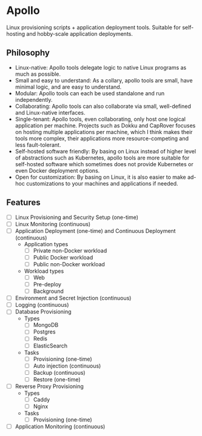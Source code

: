 # Apollo
Linux provisioning scripts + application deployment tools. Suitable for self-hosting and hobby-scale application deployments.

## Philosophy
* Linux-native: Apollo tools delegate logic to native Linux programs as much as possible.
* Small and easy to understand: As a collary, apollo tools are small, have minimal logic, and are easy to understand.
* Modular: Apollo tools can each be used standalone and run independently.
* Collaborating: Apollo tools can also collaborate via small, well-defined and Linux-native interfaces.
* Single-tenant: Apollo tools, even collaborating, only host one logical application per machine. Projects such as Dokku and CapRover focuses on hosting multiple applications per machine, which I think makes their tools more complex, their applications more resource-competing and less fault-tolerant. 
* Self-hosted software friendly: By basing on Linux instead of higher level of abstractions such as Kubernetes, apollo tools are more suitable for self-hosted software which sometimes does not provide Kubernetes or even Docker deployment options.
* Open for customization: By basing on Linux, it is also easier to make ad-hoc customizations to your machines and applications if needed.

## Features
- [ ] Linux Provisioning and Security Setup (one-time)
- [ ] Linux Monitoring (continuous)
- [ ] Application Deployment (one-time) and Continuous Deployment (continuous)
  * Application types
    - [ ] Private non-Docker workload
    - [ ] Public Docker workload
    - [ ] Public non-Docker workload
  * Workload types
    - [ ] Web
    - [ ] Pre-deploy
    - [ ] Background
- [ ] Environment and Secret Injection (continuous)
- [ ] Logging (continuous)
- [ ] Database Provisioning
  * Types
    - [ ] MongoDB
    - [ ] Postgres
    - [ ] Redis
    - [ ] ElasticSearch
  * Tasks
    - [ ] Provisioning (one-time)
    - [ ] Auto injection (continuous)
    - [ ] Backup (continuous)
    - [ ] Restore (one-time)
- [ ] Reverse Proxy Provisioning
  * Types
    - [ ] Caddy
    - [ ] Nginx
  * Tasks
    - [ ] Provisioning (one-time)
- [ ] Application Monitoring (continuous)
